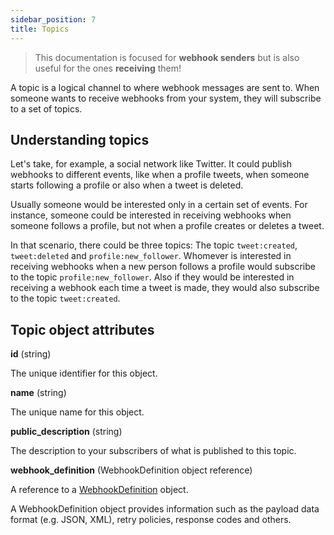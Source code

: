 ```yaml
---
sidebar_position: 7
title: Topics
---
```


> This documentation is focused for **webhook senders** but is also useful
> for the ones **receiving** them!

A topic is a logical channel to where webhook messages are sent to.
When someone wants to receive webhooks from your system, they will subscribe
to a set of topics.

## Understanding topics

Let's take, for example, a social network like Twitter. It could publish
webhooks to different events, like when a profile tweets, when someone
starts following a profile or also when a tweet is deleted.

Usually someone would be interested only in a certain set of events. For
instance, someone could be interested in receiving webhooks when someone
follows a profile, but not when a profile creates or deletes a tweet.

In that scenario, there could be three topics: The topic `tweet:created`,
`tweet:deleted` and `profile:new_follower`. Whomever is interested in
receiving webhooks when a new person follows a profile would subscribe
to the topic `profile:new_follower`. Also if they would be interested
in receiving a webhook each time a tweet is made, they would also subscribe
to the topic `tweet:created`.


## Topic object attributes

**id** (string)

The unique identifier for this object.

**name** (string)

The unique name for this object.

**public\_description** (string)

The description to your subscribers of what is published to this topic.

**webhook\_definition** (WebhookDefinition object reference)

A reference to a [WebhookDefinition](/docs/resources/webhook-definitions) object.

A WebhookDefinition object provides information
such as the payload data format (e.g. JSON, XML),
retry policies, response codes and others.
